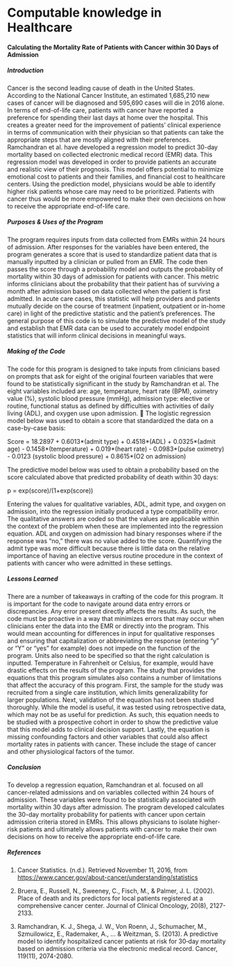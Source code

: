 # Computable knowledge in Healthcare
#### Calculating the Mortality Rate of Patients with Cancer within 30 Days of Admission

##### Introduction
Cancer is the second leading cause of death in the United States. According to the National Cancer Institute, an estimated 1,685,210 new cases of cancer will be diagnosed and  595,690 cases will die in 2016 alone. In terms of end-of-life care, patients with cancer have reported a preference for spending their last days at home over the hospital. This creates a greater need for the improvement of patients’ clinical experience in terms of communication with their physician so that patients can take the appropriate steps that are mostly aligned with their preferences. Ramchandran et al. have developed a regression model to predict 30-day mortality based on collected electronic medical record (EMR) data. This regression model was developed in order to provide patients an accurate and realistic view of their prognosis. This model offers potential to minimize emotional cost to patients and their families, and financial cost to healthcare centers. Using the prediction model, physicians would be able to identify higher risk patients whose care may need to be prioritized. Patients with cancer thus would be more empowered to make their own decisions on how to receive the appropriate end-of-life care.

##### Purposes & Uses of the Program
The program requires inputs from data collected from EMRs within 24 hours of admission. After responses for the variables have been entered, the program generates a score that is used to standardize patient data that is manually inputted by a clinician or pulled from an EMR. The code then passes the score through a probability model and outputs the probability of mortality within 30 days of admission for  patients with cancer. This metric informs clinicians about the probability that their patient has of surviving a month after admission based on data collected when the patient is first admitted. In acute care cases, this statistic will help providers and patients mutually decide on the course of treatment (inpatient, outpatient or in-home care) in light of the predictive statistic and the patient’s preferences. The general purpose of this code is to simulate the predictive model of the study and establish that EMR data can be used to accurately model endpoint statistics that will inform clinical decisions in meaningful ways.

##### Making of the Code
The code for this program is designed to take inputs from clinicians based on prompts that ask for eight of the original fourteen variables that were found to be statistically significant in the study by Ramchandran et al. The eight variables included are: age, temperature, heart rate (BPM), oximetry value (%), systolic blood pressure (mmHg), admission type: elective or routine, functional status as defined by difficulties with activities of daily living (ADL), and oxygen use upon admission.

The logistic regression model below was used to obtain a score that standardized the data on a case-by-case basis:

Score = 18.2897 + 0.6013*(admit type) + 0.4518*(ADL) + 0.0325*(admit age) - 0.1458*(temperature) + 0.019*(heart rate) - 0.0983*(pulse oximetry) - 0.0123 (systolic blood pressure) + 0.8615*(O2 on admission)

The predictive model below was used to obtain a probability based on the score calculated above that predicted probability of death within 30 days: 

p = exp(score)/(1+exp(score))	

Entering the values for qualitative variables, ADL, admit type, and oxygen on admission, into the regression initially produced a type compatibility error. The qualitative answers are coded so that the values are applicable within the context of the problem when these are implemented into the regression equation. ADL and oxygen on admission had binary responses where if the response was “no,” there was no value added to the score. Quantifying the admit type was more difficult because there is little data on the relative importance of having an elective versus routine procedure in the context of patients with cancer who were admitted in these settings.

##### Lessons Learned 
There are a number of takeaways in crafting of the code for this program. It is important for the code to navigate around data entry errors or discrepancies. Any error present directly affects the results. As such, the code must be proactive in a way that minimizes errors that may occur when clinicians enter the data into the EMR or directly into the program. This would mean accounting for differences in input for qualitative responses and ensuring that capitalization or abbreviating the response (entering “y” or “Y” or “yes” for example) does not impede on the function of the program. Units also need to be specified so that the right calculation is inputted. Temperature in Fahrenheit or Celsius, for example, would have drastic effects on the results of the program. 
The study that provides the equations that this program simulates also contains a number of limitations that affect the accuracy of this program. First, the sample for the study was recruited from a single care institution, which limits generalizability for larger populations. Next, validation of the equation has not been studied thoroughly. While the model is useful, it was tested using retrospective data, which may not be as useful for prediction. As such, this equation needs to be studied with a prospective cohort in order to show the predictive value that this model adds to clinical decision support. Lastly, the equation is missing confounding factors and other variables that could also affect mortality rates in patients with cancer. These include the stage of cancer and other physiological factors of the tumor. 

##### Conclusion
To develop a regression equation, Ramchandran et al. focused on all cancer-related admissions and on variables collected within 24 hours of admission. These variables were found to be statistically associated with mortality within 30 days after admission. The program developed calculates the 30-day mortality probability for patients with cancer upon certain admission criteria stored in EMRs. This allows physicians to isolate higher-risk patients and ultimately allows patients with cancer to make their own decisions on how to receive the appropriate end-of-life care.

##### References 
1.	Cancer Statistics. (n.d.). Retrieved November 11, 2016, from https://www.cancer.gov/about-cancer/understanding/statistics

2.	Bruera, E., Russell, N., Sweeney, C., Fisch, M., & Palmer, J. L. (2002). Place of death and its predictors for local patients registered at a comprehensive cancer center. Journal of Clinical Oncology, 20(8), 2127-2133.

3.	Ramchandran, K. J., Shega, J. W., Von Roenn, J., Schumacher, M., Szmuilowicz, E., Rademaker, A., ... & Weitzman, S. (2013). A predictive model to identify hospitalized cancer patients at risk for 30‐day mortality based on admission criteria via the electronic medical record. Cancer, 119(11), 2074-2080.

